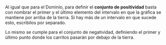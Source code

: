 Al igual que para el Dominio, para definir el **conjunto de positividad** basta con nombrar el primer y el último elemento del intervalo en que la gráfica se mantiene por arriba de la tierra. Si hay más de un intervalo en que sucede esto, escribilos por separado.

Lo mismo se cumple para el conjunto de negatividad, definiendo el primer y último punto donde los carritos pasarán por debajo de la tierra. 